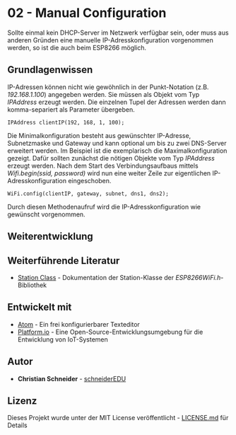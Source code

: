 # 02 - Manual Configuration

Sollte einmal kein DHCP-Server im Netzwerk verfügbar sein, oder muss aus anderen Gründen eine manuelle IP-Adresskonfiguration vorgenommen werden, so ist die auch beim ESP8266 möglich.

## Grundlagenwissen

IP-Adressen können nicht wie gewöhnlich in der Punkt-Notation (z.B. *192.168.1.100*) angegeben werden. Sie müssen als Objekt vom Typ *IPAddress* erzeugt werden. Die einzelnen Tupel der Adressen werden dann komma-separiert als Parameter übergeben.

```
IPAddress clientIP(192, 168, 1, 100);
```

Die Minimalkonfiguration besteht aus gewünschter IP-Adresse, Subnetzmaske und Gateway und kann optional um bis zu zwei DNS-Server erweitert werden. Im Beispiel ist die exemplarisch die Maximalkonfiguration gezeigt. Dafür sollten zunächst die nötigen Objekte vom Typ *IPAddress* erzeugt werden. Nach dem Start des Verbindungsaufbaus mittels *Wifi.begin(ssid, password)* wird nun eine weiter Zeile zur eigentlichen IP-Adresskonfiguration eingeschoben.

```
WiFi.config(clientIP, gateway, subnet, dns1, dns2);
```

Durch diesen Methodenaufruf wird die IP-Adresskonfiguration wie gewünscht vorgenommen.

## Weiterentwicklung


## Weiterführende Literatur

* [Station Class](https://arduino-esp8266.readthedocs.io/en/latest/esp8266wifi/station-class.html) - Dokumentation der Station-Klasse der *ESP8266WiFi.h*-Bibliothek

## Entwickelt mit

* [Atom](https://atom.io/) - Ein frei konfigurierbarer Texteditor
* [Platform.io](https://platformio.org/) - Eine Open-Source-Entwicklungsumgebung für die Entwicklung von IoT-Systemen

## Autor

* **Christian Schneider** - [schneiderEDU](https://github.com/schneiderEDU)

## Lizenz

Dieses Projekt wurde unter der MIT License veröffentlicht -  [LICENSE.md](LICENSE.md) für Details
